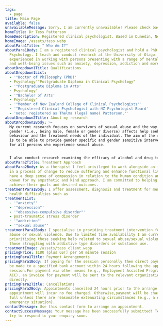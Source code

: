 ```yaml
---
tags:
  - page
title: Main Page
available: false
unavailableMessage: Sorry, I am currently unavailable! Please check back on this website soon.
homeTitle: Dr Tess Patterson
homeDescription: Registered clinical psychologist. Based in Dunedin, New Zealand
homeImage: /assets/tess.webp
aboutPara1Title: " Who Am I?"
aboutPara1Body: I am a registered clinical psychologist and hold a PhD in
  Psychology. I teach and conduct research at the University of Otago. I am
  experienced in working with persons presenting with a range of mental health
  and well-being issues such as anxiety, depression, addiction and more.
aboutDropdown1Title: Qualifications
aboutDropdown1List:
  - '"Doctor of Philosophy (PhD)'
  - Psychology""Postgraduate Diploma in Clinical Psychology"
  - '"Postgraduate Diploma in Arts'
  - Psychology"
  - '"Bachelor of Arts'
  - Psychology"
  - '"Member of New Zealand College of Clinical Psychologists"'
  - '"Registered Clinical Psychologist with NZ Psychologist Board'
  - 'note: registered as Thelma (legal name) Patterson."'
aboutDropdown2Title: About my research
aboutDropdown2Body: >-
  My current research focuses on survivors of sexual abuse and the way in which
  gender (i.e., being male, female or gender diverse) affects help seeking
  behaviour and the treatment needs of the individual. The aim of the research
  is to be able to provide gender specific and gender sensitive interventions
  for all persons who experience sexual abuse.


  I also conduct research examining the efficacy of alcohol and drug treatment programmes.
aboutPara2Title: Treatment Approach
aboutPara2Body: As a therapist I feel privileged to work alongside an individual
  in a process of change to reduce suffering and enhance functional living. I
  have a deep sense of compassion in relation to the human condition and I am
  known for my empathetic and kind approach. I am committed to helping clients
  achieve their goals and desired outcomes.
treatmentPara1Body: I offer assessment, diagnosis and treatment for mental
  health difficulties such as
treatmentList:
  - '"anxiety"'
  - '"depression"'
  - '"obsessive-compulsive disorder"'
  - post-traumatic stress disorder
  - '"addiction"'
  - '"sexual abuse"'
treatmentPara2Body: I specialise in providing treatment intervention for sexual
  abuse or sexual violence. Due to limited time availability I am currently
  prioritising those seeking help related to sexual abuse/sexual violence or
  those struggling with addictive type disorders or substance use.
treatmentImage: /assets/tess_client.webp
pricingPrice: $180 (plus GST) per 50 minute session
pricingPara1Title: Payment Arrangements
pricingPara1Body: If paying for the session personally then direct payment is to
  be made to a specified bank account within 24 hours following the appointment
  session.For payment via other means (e.g., Employment Assisted Programmes,
  ACC), an invoice for payment will be sent to the relevant organization
  directly.
pricingPara2Title: Cancellations
pricingPara2Body: Appointments cancelled 24 hours prior to the arrange
  appointment will incur no fee charged. Otherwise,payment will be charged in
  full unless there are reasonable extenuating circumstances (e.g., a one-off
  emergency situation).
contactMessage: Use this contact form to arrange an appointment.
contactSuccessMessage: Your message has been successfully submitted! Tess will
  try to respond to your enquiry soon.
---
```

